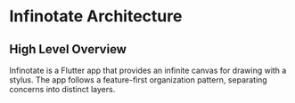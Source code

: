 # Infinotate Architecture

## High Level Overview

Infinotate is a Flutter app that provides an infinite canvas for drawing with a stylus. The app follows a feature-first organization pattern, separating concerns into distinct layers. 